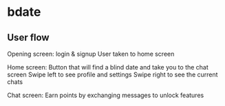 # bdate

## User flow

Opening screen: login & signup 
User taken to home screen

Home screen:
Button that will find a blind date and take you to the chat screen
Swipe left to see profile and settings
Swipe right to see the current chats

Chat screen:
Earn points by exchanging messages to unlock features

